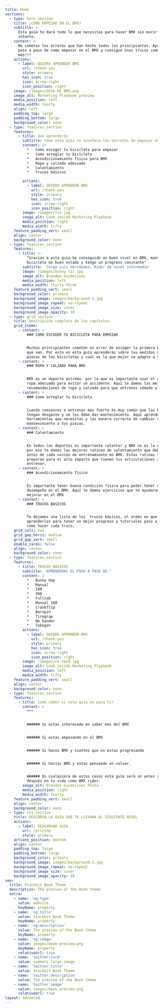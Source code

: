 ```yaml
---
title: Home
sections:
  - type: hero_section
    title: ¿COMO EMPEZAR EN EL BMX?
    subtitle: >-
      Esta guía te dará todo lo que necesitas para hacer BMX sin morir en el
      intento.
    content: >
      No cometas los errores que han hecho todos los principiantes. Aprende el
      paso a paso de como empezar en el BMX y consigue esos trucos como nadie
      más!!!
    actions:
      - label: QUIERO APRENDER BMX
        url: /thank-you
        style: primary
        has_icon: true
        icon: arrow-right
        icon_position: right
    image: /images/GUIA DE BMX.png
    image_alt: Marketing Playbook preview
    media_position: left
    media_width: fourty
    align: left
    padding_top: large
    padding_bottom: large
    background_color: none
  - type: features_section
    features:
      - title: Que aprenderás
        subtitle: Como esta guía te enseñara los secretos de empezar en el BMX
        content: |+
          *   Como escoger tu bicicleta para empezar
          *   Como arreglar tu bicicleta
          *   Acondicionamiento físico para BMX
          *   Ropa y calzado adecuado
          *   Calentamiento
          *   Trucos básicos 

        actions:
          - label: QUIERO APRENDER BMX
            url: /thank-you
            style: primary
            has_icon: true
            icon: arrow-right
            icon_position: right
        image: /images/fix.jpg
        image_alt: Look inside Marketing Playbook
        media_position: right
        media_width: fifty
    feature_padding_vert: small
    align: center
    background_color: none
  - type: features_section
    features:
      - title: >-
          “Gracias a esta guia he conseguido un buen nivel en BMX, mantengo mi
          bicicleta en buen estado y tengo un progreso constante"
        subtitle: 'Jorge Luis Hernández, Rider de nivel intermedio'
        image: /images/bunny (1).jpg
        image_alt: Brandon Guidelines
        media_position: left
        media_width: thirty-three
    feature_padding_vert: small
    background_color: primary
    background_image: images/background-2.jpg
    background_image_repeat: no-repeat
    background_image_size: cover
    background_image_opacity: 10
  - type: grid_section
    title: Descripción completa de los capitulos.
    grid_items:
      - content: >
          ### COMO ESCOGER TU BICICLETA PARA EMPEZAR


          Muchos principiantes cometen en error de escoger la primera bicicleta
          que ven. Por esto en esta guía aprenderás sobre las medidas de las
          piezas de las bicicletas y cual es la que mejor se adapta a tí. 
      - content: >
          ### ROPA Y CALZADO PARA BMX


          BMX es un deporte extremo, por lo que es importante usar el calzado y
          ropa adecuada para evitar un accidente. Aquí te damos las mejores
          recomendaciones de ropa y calzado para que entrenes cómodo y seguro.
      - content: >
          ### Como arreglar tu bicicleta


          Cuando comiences a entrenar mas fuerte es muy común que las bicicletas
          tengan desgaste y se les debe dar mantenimiento. Aquí aprenderás las
          herramientas que necesitas y las manera correcta de cambiar o darle
          mantenimiento a tus piezas.
      - content: >
          ### Calentamiento


          En todos los deportes es importante calentar y BMX no es la excepción,
          por eso te damos las mejores rutinas de calentamiento que debes hacer
          antes de cada sesión de entrenamiento en BMX. Estas rutinas te
          preparan para el alto impacto que tienen tus articulaciones al
          entrenar,
      - content: >
          ### Acondicionamiento físico 


          Es importante tener buena condición física para poder tener un mejor
          desempeño en el BMX. Aquí te damos ejercicios que te ayudaran a
          mejorar en el BMX
      - content: >
          ### TRUCOS BASICOS


          Te dejamos una lista de los  trucos básicos, el orden en que debes
          aprenderlos para tener un mejor progreso y tutoriales paso a paso de
          como hacer cada truco,
    grid_cols: two
    grid_gap_horiz: medium
    grid_gap_vert: small
    enable_cards: false
    align: center
    background_color: none
  - type: features_section
    features:
      - title: TRUCOS BASICOS
        subtitle: 'APRENDERAS EL PASO A PASO DE:'
        content: |
          *   Bunny hop
          *   Manual
          *   180
          *   360
          *   Fullcab
          *   Manual 180
          *   Crankflip
          *   Barspin
          *   Tiregrap
          *   No hander
          *   Tobogan
        actions:
          - label: QUIERO APRENDER BMX
            url: /thank-you
            style: primary
            has_icon: true
            icon: arrow-right
            icon_position: right
        image: /images/no hand.jpg
        image_alt: Look inside Marketing Playbook
        media_position: left
        media_width: fifty
    feature_padding_vert: small
    align: center
    background_color: none
  - type: features_section
    features:
      - title: Como saber si esta guía es para ti?
        content: >
          ***


          ###### Si estas interesado en saber mas del BMX


          ###### Si estas empezando en el BMX


          ###### Si haces BMX y sientes que no estas progresando


          ###### Si hacías BMX y estas pensando en volver.


          ###### En cualquiera de estos casos esta guía será un antes y un
          después en tu vida como BMX rider.
        image_alt: Brandon Guidelines Photo
        media_position: right
        media_width: fourty
    feature_padding_vert: small
    align: center
    background_color: none
  - type: cta_section
    title: DESCARGA LA GUIA QUE TE LLEVARA AL SIGUIENTE NIVEL
    actions:
      - label: DESCARGAR GUIA
        url: /pricing
        style: primary
    actions_position: bottom
    align: center
    padding_top: large
    padding_bottom: large
    background_color: primary
    background_image: images/background-2.jpg
    background_image_repeat: no-repeat
    background_image_size: cover
    background_image_opacity: 10
seo:
  title: Stackbit Book Theme
  description: The preview of the Book theme
  extra:
    - name: 'og:type'
      value: website
      keyName: property
    - name: 'og:title'
      value: Stackbit Book Theme
      keyName: property
    - name: 'og:description'
      value: The preview of the Book theme
      keyName: property
    - name: 'og:image'
      value: images/book-preview.png
      keyName: property
      relativeUrl: true
    - name: 'twitter:card'
      value: summary_large_image
    - name: 'twitter:title'
      value: Stackbit Book Theme
    - name: 'twitter:description'
      value: The preview of the Book theme
    - name: 'twitter:image'
      value: images/book-preview.png
      relativeUrl: true
layout: advanced
---
```

